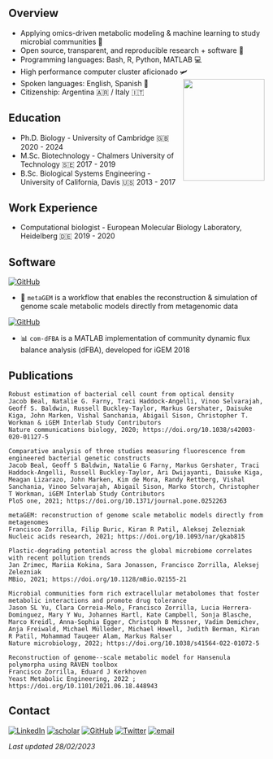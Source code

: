 ## Overview

 * Applying omics-driven metabolic modeling & machine learning to study microbial communities 💩
 * Open source, transparent, and reproducible research + software 🦾
 * Programming languages: Bash, R, Python, MATLAB 💻
 * High performance computer cluster aficionado 🛩️ <img align="right" src="https://user-images.githubusercontent.com/35606471/117464909-08338680-af49-11eb-8b36-b4b7cd30a3a3.jpg" height = 200 width = 160>
 * Spoken languages: English, Spanish 💬
 * Citizenship: Argentina 🇦🇷 / Italy 🇮🇹

## Education

 * Ph.D. Biology - University of Cambridge 🇬🇧 2020 - 2024
 * M.Sc. Biotechnology - Chalmers University of Technology 🇸🇪 2017 - 2019
 * B.Sc. Biological Systems Engineering - University of California, Davis 🇺🇸 2013 - 2017

## Work Experience

 * Computational biologist - European Molecular Biology Laboratory, Heidelberg 🇩🇪 2019 - 2020

## Software

[![GitHub](https://img.shields.io/badge/GitHub-metaGEM-blue)](https://github.com/franciscozorrilla/metaGEM)

* 💎 `metaGEM` is a workflow that enables the reconstruction & simulation of genome scale metabolic models directly from metagenomic data 

[![GitHub](https://img.shields.io/badge/GitHub-com--dFBA-yellowgreen)](https://github.com/franciscozorrilla/Chalmers-iGEM2018)

* 📊 `com-dFBA` is a MATLAB implementation of community dynamic flux balance analysis (dFBA), developed for iGEM 2018

## Publications

```
Robust estimation of bacterial cell count from optical density
Jacob Beal, Natalie G. Farny, Traci Haddock-Angelli, Vinoo Selvarajah, Geoff S. Baldwin, Russell Buckley-Taylor, Markus Gershater, Daisuke Kiga, John Marken, Vishal Sanchania, Abigail Sison, Christopher T. Workman & iGEM Interlab Study Contributors
Nature communications biology, 2020; https://doi.org/10.1038/s42003-020-01127-5
``` 

```
Comparative analysis of three studies measuring fluorescence from engineered bacterial genetic constructs
Jacob Beal, Geoff S Baldwin, Natalie G Farny, Markus Gershater, Traci Haddock-Angelli, Russell Buckley-Taylor, Ari Dwijayanti, Daisuke Kiga, Meagan Lizarazo, John Marken, Kim de Mora, Randy Rettberg, Vishal Sanchania, Vinoo Selvarajah, Abigail Sison, Marko Storch, Christopher T Workman, iGEM Interlab Study Contributors
PloS one, 2021; https://doi.org/10.1371/journal.pone.0252263
```

```
metaGEM: reconstruction of genome scale metabolic models directly from metagenomes
Francisco Zorrilla, Filip Buric, Kiran R Patil, Aleksej Zelezniak
Nucleic acids research, 2021; https://doi.org/10.1093/nar/gkab815
``` 

```
Plastic-degrading potential across the global microbiome correlates with recent pollution trends
Jan Zrimec, Mariia Kokina, Sara Jonasson, Francisco Zorrilla, Aleksej Zelezniak
MBio, 2021; https://doi.org/10.1128/mBio.02155-21
```

```
Microbial communities form rich extracellular metabolomes that foster metabolic interactions and promote drug tolerance
Jason SL Yu, Clara Correia-Melo, Francisco Zorrilla, Lucia Herrera-Dominguez, Mary Y Wu, Johannes Hartl, Kate Campbell, Sonja Blasche, Marco Kreidl, Anna-Sophia Egger, Christoph B Messner, Vadim Demichev, Anja Freiwald, Michael Mülleder, Michael Howell, Judith Berman, Kiran R Patil, Mohammad Tauqeer Alam, Markus Ralser
Nature microbiology, 2022; https://doi.org/10.1038/s41564-022-01072-5
```

```
Reconstruction of genome--scale metabolic model for Hansenula polymorpha using RAVEN toolbox
Francisco Zorrilla, Eduard J Kerkhoven
Yeast Metabolic Engineering, 2022 ; https://doi.org/10.1101/2021.06.18.448943 
```

## Contact

[![LinkedIn](https://img.shields.io/badge/LinkedIn-fzorrilla94-blue)](https://www.linkedin.com/in/fzorrilla94/)
[![scholar](https://img.shields.io/badge/Google_Scholar-Francisco_Zorrilla-%230492C2)](https://scholar.google.com/citations?user=byUq0i4AAAAJ&hl=en)
[![GitHub](https://img.shields.io/badge/GitHub-franciscozorrilla-9cf)](https://github.com/franciscozorrilla)
[![Twitter](https://img.shields.io/badge/Twitter-%40metagenomez-lightblue)](https://twitter.com/metagenomez)
[![email](https://img.shields.io/badge/email-fz274%40cam.ac.uk-%23a6bddb)](fz274@cam.ac.uk)

*Last updated 28/02/2023*
